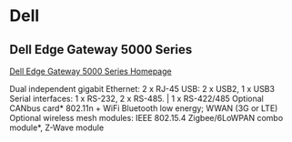 Dell
==

## Dell Edge Gateway 5000 Series

[Dell Edge Gateway 5000 Series Homepage](http://www.dell.com/learn/us/en/04/campaigns/coming-soon-dell-iot-gateway)

Dual independent gigabit Ethernet: 2 x RJ-45 USB: 2 x USB2, 1 x USB3
Serial interfaces: 1 x RS-232, 2 x RS-485. | 1 x RS-422/485
Optional CANbus card*
802.11n + WiFi Bluetooth low energy; WWAN (3G or LTE)
Optional wireless mesh modules: IEEE 802.15.4 Zigbee/6LoWPAN combo module*, Z-Wave module